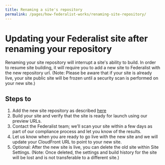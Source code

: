 ```yaml
---
title: Renaming a site's repository
permalink: /pages/how-federalist-works/renaming-site-repository/
---
```


# Updating your Federalist site after renaming your repository

Renaming your site repository will interrupt a site's ability to build.  In order to resume site building, it will require you to add a new site to Federalist with the new repository url.  (Note: Please be aware that if your site is already live, your site public site will be frozen until a security scan is performed on your new site.)

## Steps to 

1. Add the new site repository as described [here]({{site.baseurl}}/pages/using-federalist/)
2. Build your site and verify that the site is ready for launch using our preview URLs.
3. Contact the Federalist team; we’ll scan your site within a few days as part of our compliance process and let you know of the results.
4. Let us know when you are ready to go live with the new site and we will update your CloudFront URL to point to your new site.
5. Optional: After the new site is live, you can delete the old site within Site Settings.  (Note: Once deleted, the settings and build history for the site will be lost and is not transferable to a different site.)
